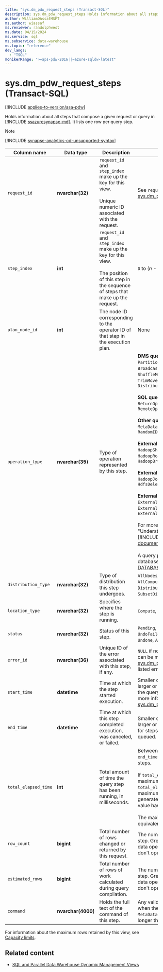 ```yaml
---
title: "sys.dm_pdw_request_steps (Transact-SQL)"
description: sys.dm_pdw_request_steps Holds information about all steps that compose a given request or query in Azure Synapse Analytics.
author: WilliamDAssafMSFT
ms.author: wiassaf
ms.reviewer: randolphwest
ms.date: 04/15/2024
ms.service: sql
ms.subservice: data-warehouse
ms.topic: "reference"
dev_langs:
  - "TSQL"
monikerRange: ">=aps-pdw-2016||=azure-sqldw-latest"
---
```

# sys.dm_pdw_request_steps (Transact-SQL)

[!INCLUDE [applies-to-version/asa-pdw](../../includes/applies-to-version/asa-pdw.md)]

Holds information about all steps that compose a given request or query in [!INCLUDE [ssazuresynapse-md](../../includes/ssazuresynapse-md.md)]. It lists one row per query step.

> [!NOTE]  
> [!INCLUDE [synapse-analytics-od-unsupported-syntax](../../includes/synapse-analytics-od-unsupported-syntax.md)]

| Column name | Data type | Description | Range |
| --- | --- | --- | --- |
| `request_id` | **nvarchar(32)** | `request_id` and `step_index` make up the key for this view.<br /><br />Unique numeric ID associated with the request. | See `request_id` in [sys.dm_pdw_exec_requests](sys-dm-pdw-exec-requests-transact-sql.md). |
| `step_index` | **int** | `request_id` and `step_index` make up the key for this view.<br /><br />The position of this step in the sequence of steps that make up the request. | `0` to (*n* - 1) for a request with *n* steps. |
| `plan_node_id` | **int** | The node ID corresponding to the operator ID of that step in the execution plan. | None |
| `operation_type` | **nvarchar(35)** | Type of operation represented by this step. | **DMS query plan operations:** `PartitionMoveOperation`, `MoveOperation`, `BroadcastMoveOperation`, `ShuffleMoveOperation`, `TrimMoveOperation`, `CopyOperation`, `DistributeReplicatedTableMoveOperation`<br /><br />**SQL query plan operations:** `ReturnOperation`, `OnOperation`, `RemoteOperation`<br /><br />**Other query plan operations:** `MetaDataCreateOperation`, `RandomIDOperation`<br /><br />**External operations for reads:** `HadoopShuffleOperation`, `HadoopRoundRobinOperation`, `HadoopBroadcastOperation`<br /><br />**External operations for MapReduce:** `HadoopJobOperation`, `HdfsDeleteOperation`<br /><br />**External operations for writes:** `ExternalExportDistributedOperation`, `ExternalExportReplicatedOperation`, `ExternalExportControlOperation`<br /><br />For more information, see "Understanding Query Plans" in the [!INCLUDE [pdw-product-documentation](../../includes/pdw-product-documentation-md.md)].<br /><br />A query plan can also be affected by the database settings. Check [ALTER DATABASE SET options](../../t-sql/statements/alter-database-transact-sql-set-options.md?bc=%252fazure%252fsql-data-warehouse%252fbreadcrumb%252ftoc.json&toc=%252fazure%252fsql-data-warehouse%252ftoc.json&view=azure-sqldw-latest&preserve-view=true) for details. |
| `distribution_type` | **nvarchar(32)** | Type of distribution this step undergoes. | `AllNodes`, `AllDistributions`, `AllComputeNodes`, `ComputeNode`, `Distribution`, `SubsetNodes`, `SubsetDistributions`, `Unspecified` |
| `location_type` | **nvarchar(32)** | Specifies where the step is running. | `Compute`, `Control`, `DMS` |
| `status` | **nvarchar(32)** | Status of this step. | `Pending`, `Running`, `Complete`, `Failed`, `UndoFailed`, `PendingCancel`, `Cancelled`, `Undone`, `Aborted` |
| `error_id` | **nvarchar(36)** | Unique ID of the error associated with this step, if any. | `NULL` if no error occurred. The `request_id` can be matched with the `request_id` in [sys.dm_pdw_errors](sys-dm-pdw-errors-transact-sql.md) to view all of the listed errors for that specific `request_id`. |
| `start_time` | **datetime** | Time at which the step started execution. | Smaller or equal to current time and larger or equal to `end_compile_time` of the query to which this step belongs. For more information on queries, see [sys.dm_pdw_exec_requests](sys-dm-pdw-exec-requests-transact-sql.md). |
| `end_time` | **datetime** | Time at which this step completed execution, was canceled, or failed. | Smaller or equal to current time and larger or equal to `start_time`. Set to `NULL` for steps currently in execution or queued. |
| `total_elapsed_time` | **int** | Total amount of time the query step has been running, in milliseconds. | Between `0` and the difference between `end_time` and `start_time`. `0` for queued steps.<br /><br />If `total_elapsed_time` exceeds the maximum value for an integer, `total_elapsed_time` continues to be the maximum value. This condition generates the warning "The maximum value has been exceeded."<br /><br />The maximum value in milliseconds is equivalent to 24.8 days. |
| `row_count` | **bigint** | Total number of rows changed or returned by this request. | The number of rows affected by the step. Greater than or equal to zero for data operation steps. `-1` for steps that don't operate on data. |
| `estimated_rows` | **bigint** | Total number of rows of work calculated during query compilation. | The number of rows estimated by the step. Greater than or equal to zero for data operation steps. `-1` for steps that don't operate on data. |
| `command` | **nvarchar(4000)** | Holds the full text of the command of this step. | Any valid request string for a step. `NULL` when the operation is of the type `MetaDataCreateOperation`. Truncated if longer than 4,000 characters. |

 For information about the maximum rows retained by this view, see [Capacity limits](/azure/sql-data-warehouse/sql-data-warehouse-service-capacity-limits#metadata).

## Related content

- [SQL and Parallel Data Warehouse Dynamic Management Views](sql-and-parallel-data-warehouse-dynamic-management-views.md)
